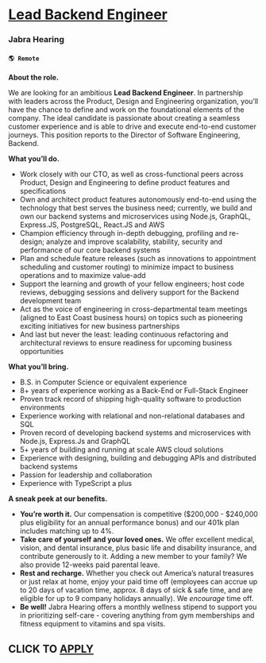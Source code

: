 # [Lead Backend Engineer](https://www.remotewlb.com/apply/lead-backend-engineer-106758)  
### Jabra Hearing  
#### `🌎 Remote`  

**About the role.**

We are looking for an ambitious **Lead Backend Engineer**. In partnership with leaders across the Product, Design and Engineering organization, you’ll have the chance to define and work on the foundational elements of the company. The ideal candidate is passionate about creating a seamless customer experience and is able to drive and execute end-to-end customer journeys. This position reports to the Director of Software Engineering, Backend.

**What you’ll do.**

  * Work closely with our CTO, as well as cross-functional peers across Product, Design and Engineering to define product features and specifications
  * Own and architect product features autonomously end-to-end using the technology that best serves the business need; currently, we build and own our backend systems and microservices using Node.js, GraphQL, Express.JS, PostgreSQL, React.JS and AWS 
  * Champion efficiency through in-depth debugging, profiling and re-design; analyze and improve scalability, stability, security and performance of our core backend systems
  * Plan and schedule feature releases (such as innovations to appointment scheduling and customer routing) to minimize impact to business operations and to maximize value-add 
  * Support the learning and growth of your fellow engineers; host code reviews, debugging sessions and delivery support for the Backend development team
  * Act as the voice of engineering in cross-departmental team meetings (aligned to East Coast business hours) on topics such as pioneering exciting initiatives for new business partnerships
  * And last but never the least: leading continuous refactoring and architectural reviews to ensure readiness for upcoming business opportunities

**What you’ll bring.**

  * B.S. in Computer Science or equivalent experience
  * 8+ years of experience working as a Back-End or Full-Stack Engineer
  * Proven track record of shipping high-quality software to production environments
  * Experience working with relational and non-relational databases and SQL
  * Proven record of developing backend systems and microservices with Node.js, Express.Js and GraphQL 
  * 5+ years of building and running at scale AWS cloud solutions
  * Experience with designing, building and debugging APIs and distributed backend systems
  * Passion for leadership and collaboration 
  * Experience with TypeScript a plus

**A sneak peek at our benefits.**

  * **You’re worth it.** Our compensation is competitive ($200,000 - $240,000 plus eligibility for an annual performance bonus) and our 401k plan includes matching up to 4%.
  * **Take care of yourself and your loved ones.** We offer excellent medical, vision, and dental insurance, plus basic life and disability insurance, and contribute generously to it. Adding a new member to your family? We also provide 12-weeks paid parental leave.
  * **Rest and recharge.** Whether you check out America’s natural treasures or just relax at home, enjoy your paid time off (employees can accrue up to 20 days of vacation time, approx. 8 days of sick & safe time, and are eligible for up to 9 company holidays annually). We _encourage_ time off.
  * **Be well!** Jabra Hearing offers a monthly wellness stipend to support you in prioritizing self-care - covering anything from gym memberships and fitness equipment to vitamins and spa visits.

  
## CLICK TO [APPLY](https://www.remotewlb.com/apply/lead-backend-engineer-106758)

